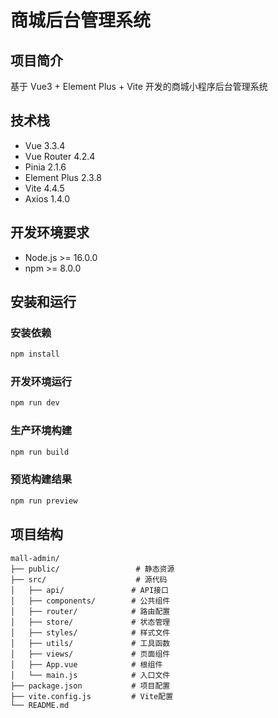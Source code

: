 # 商城后台管理系统

## 项目简介
基于 Vue3 + Element Plus + Vite 开发的商城小程序后台管理系统

## 技术栈
- Vue 3.3.4
- Vue Router 4.2.4
- Pinia 2.1.6
- Element Plus 2.3.8
- Vite 4.4.5
- Axios 1.4.0

## 开发环境要求
- Node.js >= 16.0.0
- npm >= 8.0.0

## 安装和运行

### 安装依赖
```bash
npm install
```

### 开发环境运行
```bash
npm run dev
```

### 生产环境构建
```bash
npm run build
```

### 预览构建结果
```bash
npm run preview
```

## 项目结构
```
mall-admin/
├── public/                 # 静态资源
├── src/                    # 源代码
│   ├── api/               # API接口
│   ├── components/        # 公共组件
│   ├── router/            # 路由配置
│   ├── store/             # 状态管理
│   ├── styles/            # 样式文件
│   ├── utils/             # 工具函数
│   ├── views/             # 页面组件
│   ├── App.vue            # 根组件
│   └── main.js            # 入口文件
├── package.json           # 项目配置
├── vite.config.js         # Vite配置
└── README.md           
``` 